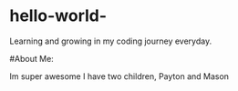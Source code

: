 # hello-world-

Learning and growing in my coding journey everyday. 

#About Me:

Im super awesome
I have two children, Payton and Mason
